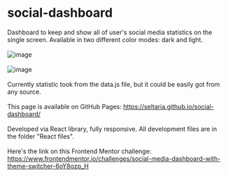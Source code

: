 # social-dashboard

Dashboard to keep and show all of user's social media statistics on the single screen. Available in two different color modes: dark and light.
<br/><br/>
![image](https://user-images.githubusercontent.com/94777746/209073045-1d2dccf7-8034-4c73-b8c4-7929a7d48aeb.png)
<br/><br/>
![image](https://user-images.githubusercontent.com/94777746/209073096-047492a4-fccb-4677-88ac-922dac4e2688.png)
<br/><br/>
Currently statistic took from the data.js file, but it could be easily got from any source.
<br/><br/>
This page is available on GitHub Pages: https://seltaria.github.io/social-dashboard/
<br/><br/>
Developed via React library, fully responsive. All development files are in the folder "React files".
<br/><br/>
Here's the link on this Frontend Mentor challenge: https://www.frontendmentor.io/challenges/social-media-dashboard-with-theme-switcher-6oY8ozp_H
